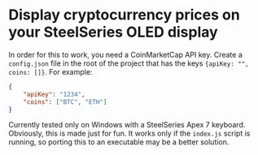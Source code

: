 # Display cryptocurrency prices on your SteelSeries OLED display  

In order for this to work, you need a CoinMarketCap API key. Create a `config.json` file in the root of the project that has the keys `{apiKey: "", coins: []}`. For example:

```json
{
    "apiKey": "1234",
    "coins": ["BTC", "ETH"]
}
```
Currently tested only on Windows with a SteelSeries Apex 7 keyboard.  
Obviously, this is made just for fun. It works only if the `index.js` script is running, so porting this to an executable may be a better solution.
